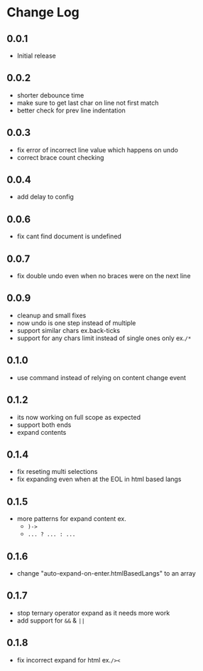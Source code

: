 # Change Log

## 0.0.1

- Initial release

## 0.0.2

- shorter debounce time
- make sure to get last char on line not first match
- better check for prev line indentation

## 0.0.3

- fix error of incorrect line value which happens on undo
- correct brace count checking

## 0.0.4

- add delay to config

## 0.0.6

- fix cant find document is undefined

## 0.0.7

- fix double undo even when no braces were on the next line

## 0.0.9

- cleanup and small fixes
- now undo is one step instead of multiple
- support similar chars ex.back-ticks
- support for any chars limit instead of single ones only ex.`/*`

## 0.1.0

- use command instead of relying on content change event

## 0.1.2

- its now working on full scope as expected
- support both ends
- expand contents

## 0.1.4

- fix reseting multi selections
- fix expanding even when at the EOL in html based langs

## 0.1.5

- more patterns for expand content ex.
    - `)->`
    - `... ? ... : ...`

## 0.1.6

- change "auto-expand-on-enter.htmlBasedLangs" to an array

## 0.1.7

- stop ternary operator expand as it needs more work
- add support for `&&` & `||`

## 0.1.8

- fix incorrect expand for html ex.`/><`
